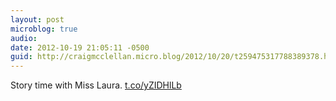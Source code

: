 ```yaml
---
layout: post
microblog: true
audio: 
date: 2012-10-19 21:05:11 -0500
guid: http://craigmcclellan.micro.blog/2012/10/20/t259475317788389378.html
---
```

Story time with Miss Laura. [t.co/yZIDHlLb](http://t.co/yZIDHlLb)
